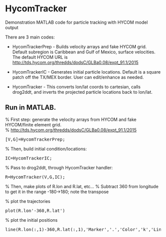 # HycomTracker
Demonstration MATLAB code for particle tracking with HYCOM model output

There are 3 main codes: 

+ HycomTrackerPrep - Builds velocity arrays and fake HYCOM grid.  Default subregion is Caribbean and Gulf of Mexico, surface velocities. The default HYCOM URL is http://tds.hycom.org/thredds/dodsC/GLBa0.08/expt_91.1/2015

+ HycomTrackerIC - Generates initial particle locations.  Default is a square patch off the TX/MEX border.  User can edit/enhance as needed.

+ HycomTracker - This converts lon/lat coords to cartesian, calls drog2ddt, and inverts the projected particle locations back to lon/lat.


## Run in MATLAB.
% First step: generate the velocity arrays from HYCOM and fake HYCOM/finite element grid.  
% http://tds.hycom.org/thredds/dodsC/GLBa0.08/expt_91.1/2015

<pre>
[V,G]=HycomTrackerPrep;
</pre>

% Then, build initial condition/locations:
<pre>
IC=HycomTrackerIC;
</pre>

% Pass to drog2ddt, through HycomTracker handler:
<pre>
R=HycomTracker(V,G,IC);
</pre>

% Then, make plots of R.lon and R.lat, etc...
% Subtract 360 from longitude to get it in the range -180->180; note the transpose

% plot the trajectories
<pre>
plot(R.lon'-360,R.lat')
</pre>

% plot the initial positions
<pre>
line(R.lon(:,1)-360,R.lat(:,1),'Marker','.','Color','k','LineStyle','none')
</pre>


